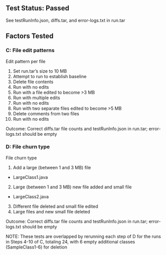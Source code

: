 ## Test Status: Passed
See testRunInfo.json, diffs.tar, and error-logs.txt in run.tar

## Factors Tested
### C: File edit patterns
Edit pattern per file
1. Set run.tar’s size to 10 MB
2. Attempt to run to establish baseline
3. Delete file contents
4. Run with no edits
5. Run with a file edited to become >3 MB
6. Run with multiple edits
7. Run with no edits
8. Run with two separate files edited to become >5 MB
9. Delete comments from two files
10. Run with no edits

Outcome: Correct diffs.tar file counts and testRunInfo.json in run.tar; error-logs.txt should be empty

### D: File churn type
File churn type
1. Add a large (between 1 and 3 MB) file
  - LargeClass1.java
2. Large (between 1 and 3 MB) new file added and small file
  - LargeClass2.java
3. Different file deleted and small file edited
4. Large files and new small file deleted

Outcome: Correct diffs.tar file counts and testRunInfo.json in run.tar; error-logs.txt should be empty

NOTE: These tests are overlapped by rerunning each step of D for the runs in Steps 4-10 of C, totaling 24, with 6 empty additional classes (SampleClass1-6) for deletion
